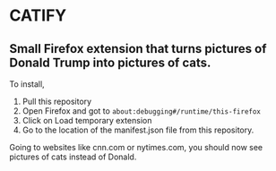 # CATIFY

## Small Firefox extension that turns pictures of Donald Trump into pictures of cats.

To install,

1. Pull this repository
2. Open Firefox and got to `about:debugging#/runtime/this-firefox`
3. Click on Load temporary extension
4. Go to the location of the manifest.json file from this repository.

Going to websites like cnn.com or nytimes.com, you should now see pictures of cats instead of Donald.
